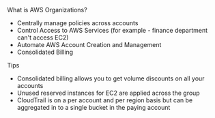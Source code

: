 What is AWS Organizations?
* Centrally manage policies across accounts
* Control Access to AWS Services (for example - finance department can't access EC2)
* Automate AWS Account Creation and Management
* Consolidated Billing

Tips
* Consolidated billing allows you to get volume discounts on all your accounts
* Unused reserved instances for EC2 are applied across the group
* CloudTrail is on a per account and per region basis but can be aggregated in to a single bucket in the paying account

